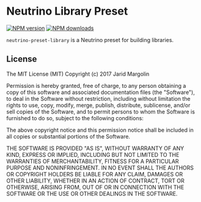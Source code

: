 # Neutrino Library Preset
[![NPM version][npm-image]][npm-url] [![NPM downloads][npm-downloads]][npm-url]

`neutrino-preset-library` is a Neutrino preset for building libraries.

[npm-image]: https://img.shields.io/npm/v/neutrino-preset-library.svg
[npm-downloads]: https://img.shields.io/npm/dt/neutrino-preset-library.svg
[npm-url]: https://npmjs.org/package/neutrino-preset-library

## License

The MIT License (MIT) Copyright (c) 2017 Jarid Margolin

Permission is hereby granted, free of charge, to any person obtaining a copy of this software and associated documentation files (the "Software"), to deal in the Software without restriction, including without limitation the rights to use, copy, modify, merge, publish, distribute, sublicense, and/or sell copies of the Software, and to permit persons to whom the Software is furnished to do so, subject to the following conditions:

The above copyright notice and this permission notice shall be included in all copies or substantial portions of the Software.

THE SOFTWARE IS PROVIDED "AS IS", WITHOUT WARRANTY OF ANY KIND, EXPRESS OR IMPLIED, INCLUDING BUT NOT LIMITED TO THE WARRANTIES OF MERCHANTABILITY, FITNESS FOR A PARTICULAR PURPOSE AND NONINFRINGEMENT. IN NO EVENT SHALL THE AUTHORS OR COPYRIGHT HOLDERS BE LIABLE FOR ANY CLAIM, DAMAGES OR OTHER LIABILITY, WHETHER IN AN ACTION OF CONTRACT, TORT OR OTHERWISE, ARISING FROM, OUT OF OR IN CONNECTION WITH THE SOFTWARE OR THE USE OR OTHER DEALINGS IN THE SOFTWARE.
